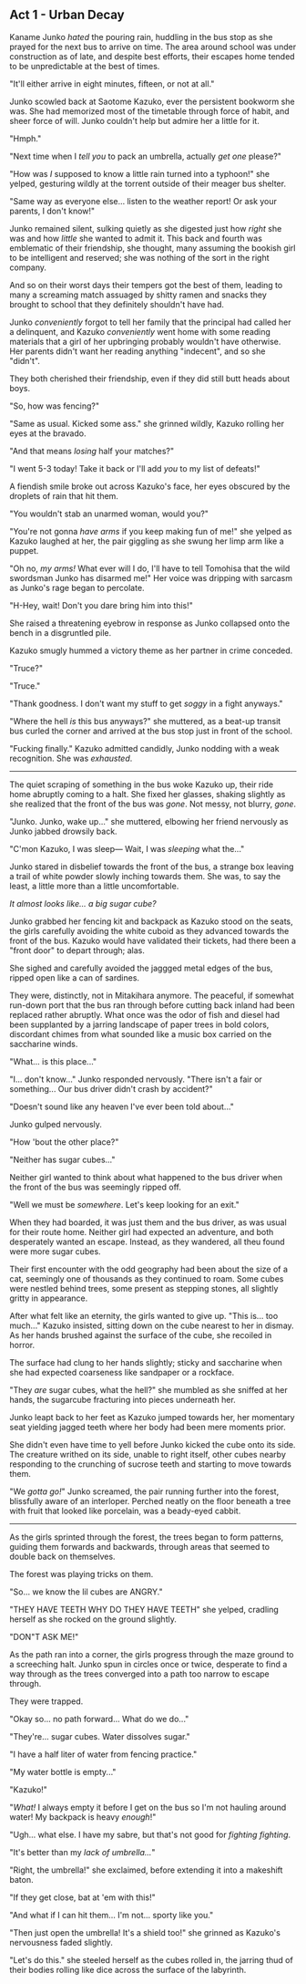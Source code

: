 ## Act 1 - Urban Decay

<!-- 1993 Okushiri earthquake https://en.wikipedia.org/wiki/1993_Okushiri_earthquake?useskin=vector -->
Kaname Junko <!-- The characters in her first name mean "詢" (to consult with) and "子" (child) respectively.--> *hated* the pouring rain, huddling in the bus stop as she prayed for the next bus to arrive on time.  The area around school was under construction as of late, and despite best efforts, their escapes home tended to be unpredictable at the best of times.

"It'll either arrive in eight minutes, fifteen, or not at all."

Junko scowled back at Saotome Kazuko, <!-- The characters in her last name mean "早" (quickly), "乙" (secondary), and "女" (woman) respectively.
    The characters in her first name mean "和" (harmony) and "子" (child) respectively. --> ever the persistent bookworm she was.  She had memorized most of the timetable through force of habit, and sheer force of will.  Junko couldn't help but admire her a little for it.

"Hmph."

"Next time when I *tell you* to pack an umbrella, actually *get one* please?"

"How was *I* supposed to know a little rain turned into a typhoon!" she yelped, gesturing wildly at the torrent outside of their meager bus shelter.

"Same way as everyone else... listen to the weather report!  Or ask your parents, I don't know!"

Junko remained silent, sulking quietly as she digested just how *right* she was and how *little* she wanted to admit it.  This back and fourth was emblematic of their friendship, she thought, many assuming the bookish girl to be intelligent and reserved; she was nothing of the sort in the right company.

And so on their worst days their tempers got the best of them, leading to many a screaming match assuaged by shitty ramen <!-- . o O ( City uncooked-ramen scene but with Junko ) --> and snacks they brought to school that they definitely shouldn't have had.

Junko *conveniently* forgot to tell her family that the principal <!-- ? --> had called her a delinquent, and Kazuko *conveniently* went home with some reading materials that a girl of her upbringing probably wouldn't have otherwise.  Her parents didn't want her reading anything "indecent", and so she "didn't".

They both cherished their friendship, even if they did still butt heads about boys.

"So, how was fencing?"

"Same as usual.  Kicked some ass." she grinned wildly, Kazuko rolling her eyes at the bravado.

"And that means *losing* half your matches?"

"I went 5-3 today!  Take it back or I'll add *you* to my list of defeats!"

A fiendish smile broke out across Kazuko's face, her eyes obscured by the droplets of rain that hit them.

"You wouldn't stab an unarmed woman, would you?"

"You're not gonna *have arms* if you keep making fun of me!" she yelped as Kazuko laughed at her, the pair giggling as she swung her limp arm like a puppet.

<!-- Specifically designed to evoke the feeling of how Hitomi, Madoka, and Sayaka messing about in ep. 1 feels to watch.  Childish but familiar. -->
"Oh no, *my arms!*  What ever will I do, I'll have to tell Tomohisa that the wild swordsman Junko has disarmed me!"  Her voice was dripping with sarcasm as Junko's rage began to percolate.

"H-Hey, wait!  Don't you dare bring him into this!"

She raised a threatening eyebrow in response as Junko collapsed onto the bench in a disgruntled pile.

Kazuko smugly hummed a victory theme as her partner in crime conceded.

"Truce?"

"Truce."

"Thank goodness.  I don't want my stuff to get *soggy* in a fight anyways."

"Where the hell *is* this bus anyways?" she muttered, as a beat-up transit bus curled the corner and arrived at the bus stop just in front of the school.  

"Fucking finally." Kazuko admitted candidly, Junko nodding with a weak recognition.   She was *exhausted*.

--- 

The quiet scraping of something in the bus woke Kazuko up, their ride home abruptly coming to a halt.  She fixed her glasses, shaking slightly as she realized that the front of the bus was *gone*.  Not messy, not blurry, *gone*.

"Junko.  Junko, wake up..." she muttered, elbowing her friend nervously as Junko jabbed drowsily back.

"C'mon Kazuko, I was sleep—  Wait, I was _sleeping_ what the..."

Junko stared in disbelief towards the front of the bus, a strange box leaving a trail of white powder slowly inching towards them.  She was, to say the least, a little more than a little uncomfortable.

*It almost looks like... a big sugar cube?*

Junko grabbed her fencing kit and backpack as Kazuko stood on the seats, the girls carefully avoiding the white cuboid as they advanced towards the front of the bus.  Kazuko would have validated their tickets, had there been a "front door" to depart through; alas. 

She sighed and carefully avoided the jaggged metal edges of the bus, ripped open like a can of sardines.

They were, distinctly, not in Mitakihara anymore.  The peaceful, if somewhat run-down port that the bus ran through before cutting back inland had been replaced rather abruptly.  What once was the odor of fish and diesel had been supplanted by a jarring landscape of paper trees in bold colors, discordant chimes from what sounded like a music box carried on the saccharine winds.

<!-- BGM: <a href="https://www.youtube.com/watch?v=SvG7Fo3xA7U">Umbra Nigra (PMMM Soundtrack)</a> -->

"What... is this place..."

"I... don't know..." Junko responded nervously.  "There isn't a fair or something...  Our bus driver didn't crash by accident?"

"Doesn't sound like any heaven I've ever been told about..."

Junko gulped nervously.

"How 'bout the other place?"

"Neither has sugar cubes..."

Neither girl wanted to think about what happened to the bus driver when the front of the bus was seemingly ripped off.

"Well we must be *somewhere*.  Let's keep looking for an exit."

When they had boarded, it was just them and the bus driver, as was usual for their route home.  Neither girl had expected an adventure, and both desperately wanted an escape.  Instead, as they wandered, all theu found were more sugar cubes.

Their first encounter with the odd geography had been about the size of a cat, seemingly one of thousands as they continued to roam.  Some cubes were nestled behind trees, some present as stepping stones, all slightly gritty in appearance.  

After what felt like an eternity, the girls wanted to give up.  "This is... too much..." Kazuko insisted, sitting down on the cube nearest to her in dismay.  As her hands brushed against the surface of the cube, she recoiled in horror.

The surface had clung to her hands slightly; sticky and saccharine when she had expected coarseness like sandpaper or a rockface.

"They *are* sugar cubes, what the hell?" she mumbled as she sniffed at her hands, the sugarcube fracturing into pieces underneath her.

Junko leapt back to her feet as Kazuko jumped towards her, her momentary seat yielding jagged teeth where her body had been mere moments prior.

She didn't even have time to yell before Junko kicked the cube onto its side.  The creature writhed on its side, unable to right itself, other cubes nearby responding to the crunching of sucrose teeth and starting to move towards them.  

"We *gotta go!*" Junko screamed, the pair running further into the forest, blissfully aware of an interloper.  Perched neatly on the floor beneath a tree with fruit that looked like porcelain, was a beady-eyed cabbit. <!-- the familiar's name is a Sweetooth (or Jakob, inventor of the sugarcube perhaps?), I've decided. -->

---

As the girls sprinted through the forest, the trees began to form patterns, guiding them forwards and backwards, through areas that seemed to double back on themselves.  

The forest was playing tricks on them.

"So... we know the lil cubes are ANGRY."

"THEY HAVE TEETH WHY DO THEY HAVE TEETH" she yelped, cradling herself as she rocked on the ground slightly.

"DON"T ASK ME!" 

As the path ran into a corner, the girls progress through the maze ground to a screeching halt.  Junko spun in circles once or twice, desperate to find a way through as the trees converged into a path too narrow to escape through.  

They were trapped.

"Okay so... no path forward...  What do we do..."

"They're... sugar cubes.  Water dissolves sugar."

"I have a half liter of water from fencing practice."

"My water bottle is empty..."

"Kazuko!"

"*What!*  I always empty it before I get on the bus so I'm not hauling around water!  My backpack is heavy *enough*!"

"Ugh... what else. I have my sabre, but that's not good for *fighting fighting*.

"It's better than my *lack of umbrella...*"

"Right, the umbrella!" she exclaimed, before extending it into a makeshift baton.

"If they get close, bat at 'em with this!"

"And what if I can hit them... I'm not... sporty like you."

"Then just open the umbrella!  It's a shield too!" she grinned as Kazuko's nervousness faded slightly.

"Let's do this." she steeled herself as the cubes rolled in, the jarring thud of their bodies rolling like dice across the surface of the labyrinth.

<!--
- (a bus drives right into a labyrinth, the weather has them be the only ones on it other than the driver.  they fall asleep to find the front half of the bus eaten off.)
- Saotome wants _nothing_ to do with it but apparently has a knack for nearly getting killed.  
- Junko just keeps her foil on her, better than nothing.  It gets enchanted.  
- She nearly chops a guys hand off with it because of that though; oops!
- They get dragged along on witch hunts because their new friend (Naoko) is... not good at being alone and wants friends.  Saotome feels obligation (family?) and Junko wants Kazuko to not get fucking killed.

## Act 2 - Heatdeath

- a witch nearly kills Naoko, severely injured, Kyubey pushing them to contract, Junko promptly kicking the bastard for being creepy.
- "you're just like the guys at school, you little devil."
- Naoko needs a grief seed, but they don't know of any other magical girls.  their peer gives them a phone number and they find themselves on a train to kazamino.
- Naoko friend is _cold_ to the touch, barely holding on
- (new magical girl, does she do charity?  she does!)
- "You're... normies." 
- "We're trying to help a friend.  She got real hurt."
- "Well, either kill a witch yourself or you'll have to kill one in your apartment if you're not quick enough."

## Act 3 - Half-Life
- Junko breaking down.  Kinda does a Sayaka on familiars, even without contracting.  Reckless, stupid.
- Kazuko drags her back from the brink, a breakdown confession over not wanting her to get hurt.  She couldn't continue if she knew she got hurt doing... this.
- the Kazamino girl saves their ass and goes "you're being stupid.  my girlfriend can help hold down Kazamino until I get back."
- "Girlfriend?"
- "Don't you know magical girls are gay as hell?"
- "I-uh... no.  But it explains a few things."

## Epilogue

- Junko gets the "irregularity" speech from Kyubey, she swears off contracting.
- Kunogi Aki (Mrs. Aki, Mabayu's mother) wipes Saotome's memory of magical girls for her own safety and health.
- Junko keeps it, not wanting to forget that none day the cabbity bastard might come crawling back.
-->